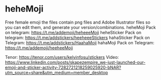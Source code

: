 # heheMoji
Free female emoji
the files contain png files and Adobe Illustrator files so you can edit them, and generate your version/combinations.
heheMoji Pack on telegram: https://t.me/addemoji/heheeeMoji
heheSticker Pack on telegram: https://t.me/addstickers/heeheeeStickers
hahaSticker Pack on Telegram: https://t.me/addstickers/HaahaMoji
hahaMoji Pack on Telegram: https://t.me/addemoji/heeheeMoji

Tenor: https://tenor.com/users/kelvinfosu/stickers
Video: https://www.linkedin.com/posts/skapezempire_we-just-launched-our-emoji-and-sticker-activity-7282721218259025920-bNAR?utm_source=share&utm_medium=member_desktop

